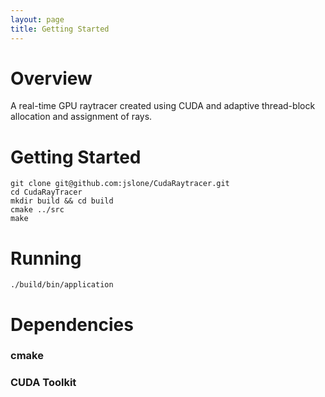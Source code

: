 ```yaml
---
layout: page
title: Getting Started
---
```


# Overview
A real-time GPU raytracer created using CUDA and adaptive thread-block allocation and assignment of rays.

# Getting Started

~~~
git clone git@github.com:jslone/CudaRaytracer.git
cd CudaRayTracer
mkdir build && cd build
cmake ../src
make
~~~

# Running

~~~
./build/bin/application
~~~

# Dependencies

### cmake

### CUDA Toolkit